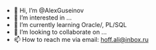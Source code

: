 - 👋 Hi, I’m @AlexGuseinov
- 👀 I’m interested in ...
- 🌱 I’m currently learning Oracle/, PL/SQL
- 💞️ I’m looking to collaborate on ...
- 📫 How to reach me via email: hoff.ali@inbox.ru

<!---
AlexGuseinov/AlexGuseinov is a ✨ special ✨ repository because its `README.md` (this file) appears on your GitHub profile.
You can click the Preview link to take a look at your changes.
--->
